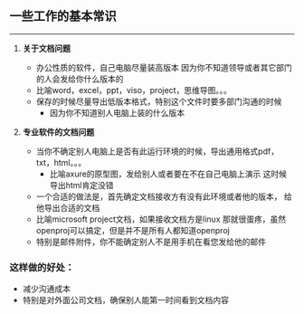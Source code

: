 
## 一些工作的基本常识
----

1. **关于文档问题**
	- 办公性质的软件，自己电脑尽量装高版本 因为你不知道领导或者其它部门的人会发给你什么版本的
	- 比喻word，excel，ppt，viso，project，思维导图。。。
	- 保存的时候尽量导出低版本格式，特别这个文件时要多部门沟通的时候
		- 因为你不知道别人电脑上装的什么版本
		

2. **专业软件的文档问题**
	- 当你不确定别人电脑上是否有此运行环境的时候，导出通用格式pdf，txt，html。。。
		- 比喻axure的原型图，发给别人或者要在不在自己电脑上演示 这时候导出html肯定没错
	- 一个合适的做法是，首先确定文档接收方有没有此环境或者他的版本， 给他导出合适的文档
	- 比喻microsoft project文档，如果接收文档方是linux 那就很蛋疼，虽然openproj可以搞定，但是并不是所有人都知道openproj
	- 特别是邮件附件，你不能确定别人不是用手机在看您发给他的邮件


### 这样做的好处：  
- 减少沟通成本
- 特别是对外面公司文档，确保别人能第一时间看到文档内容



